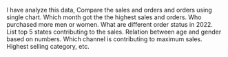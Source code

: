 I have analyze this data,
Compare the sales and orders and orders using single chart. 
Which month got the the highest sales and orders. 
Who purchased more men or women.
What are different order status in 2022.
List top 5 states contributing to the sales. 
Relation between age and gender based on numbers.
Which channel is contributing to maximum sales. 
Highest selling category, etc. 
